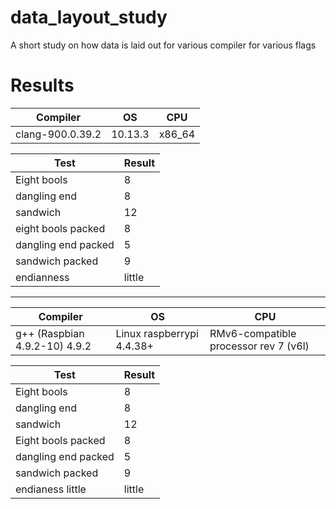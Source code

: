 # data\_layout\_study
A short study on how data is laid out for various compiler for various flags

# Results
Compiler | OS | CPU
---|---|---
clang-900.0.39.2 | 10.13.3 | x86_64

Test | Result |
---|---|
Eight bools | 8
dangling end | 8
sandwich | 12
eight bools packed | 8
dangling end packed | 5
sandwich packed | 9
endianness | little

---

Compiler | OS | CPU
---|---|---
g++ (Raspbian 4.9.2-10) 4.9.2 | Linux raspberrypi 4.4.38+ | RMv6-compatible processor rev 7 (v6l)

Test | Result |
---|---|
Eight bools | 8
dangling end | 8
sandwich | 12
Eight bools packed | 8
dangling end packed | 5
sandwich packed | 9
endianess little | little
